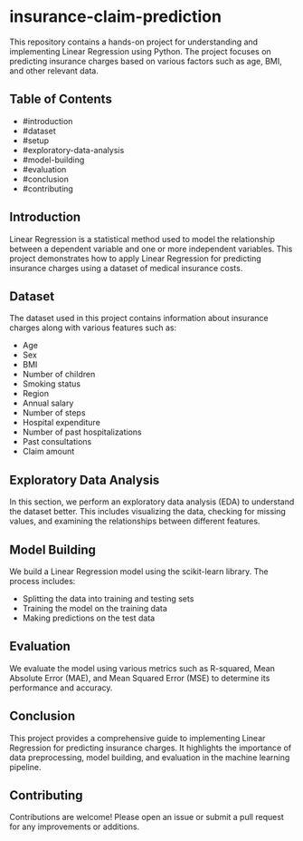 # insurance-claim-prediction
This repository contains a hands-on project for understanding and implementing Linear Regression using Python. The project focuses on predicting insurance charges based on various factors such as age, BMI, and other relevant data.

## Table of Contents

- #introduction
- #dataset
- #setup
- #exploratory-data-analysis
- #model-building
- #evaluation
- #conclusion
- #contributing


## Introduction

Linear Regression is a statistical method used to model the relationship between a dependent variable and one or more independent variables. This project demonstrates how to apply Linear Regression for predicting insurance charges using a dataset of medical insurance costs.

## Dataset

The dataset used in this project contains information about insurance charges along with various features such as:
- Age
- Sex
- BMI
- Number of children
- Smoking status
- Region
- Annual salary
- Number of steps
- Hospital expenditure
- Number of past hospitalizations
- Past consultations
- Claim amount


    

## Exploratory Data Analysis

In this section, we perform an exploratory data analysis (EDA) to understand the dataset better. This includes visualizing the data, checking for missing values, and examining the relationships between different features.

## Model Building

We build a Linear Regression model using the scikit-learn library. The process includes:
- Splitting the data into training and testing sets
- Training the model on the training data
- Making predictions on the test data

## Evaluation

We evaluate the model using various metrics such as R-squared, Mean Absolute Error (MAE), and Mean Squared Error (MSE) to determine its performance and accuracy.

## Conclusion

This project provides a comprehensive guide to implementing Linear Regression for predicting insurance charges. It highlights the importance of data preprocessing, model building, and evaluation in the machine learning pipeline.

## Contributing

Contributions are welcome! Please open an issue or submit a pull request for any improvements or additions.
